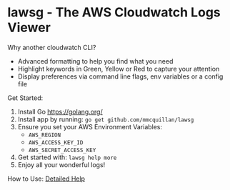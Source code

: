 # lawsg - The AWS Cloudwatch Logs Viewer

Why another cloudwatch CLI? 
- Advanced formatting to help you find what you need
- Highlight keywords in Green, Yellow or Red to capture your attention
- Display preferences via command line flags, env variables or a config file


Get Started:
1. Install Go https://golang.org/
2. Install app by running: `go get github.com/mmcquillan/lawsg`
3. Ensure you set your AWS Environment Variables:
    - `AWS_REGION`
    - `AWS_ACCESS_KEY_ID`
    - `AWS_SECRET_ACCESS_KEY`
4. Get started with: `lawsg help more`
5. Enjoy all your wonderful logs!


How to Use:
[Detailed Help](HELP.md)

